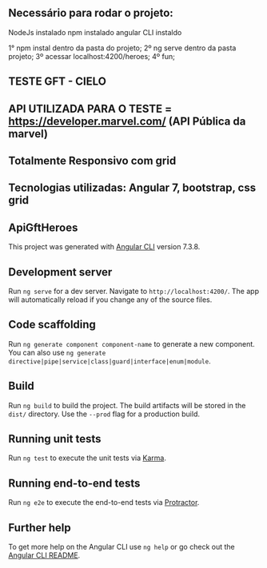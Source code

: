 ## Necessário para rodar o projeto:

NodeJs instalado
npm instalado
angular CLI instaldo

1° npm instal dentro da pasta do projeto;
2º ng serve dentro da pasta projeto;
3º acessar localhost:4200/heroes;
4º fun;

## TESTE GFT - CIELO

## API UTILIZADA PARA O TESTE = https://developer.marvel.com/ (API Pública da marvel)

## Totalmente Responsivo com grid

## Tecnologias utilizadas: Angular 7, bootstrap, css grid

## ApiGftHeroes

This project was generated with [Angular CLI](https://github.com/angular/angular-cli) version 7.3.8.

## Development server

Run `ng serve` for a dev server. Navigate to `http://localhost:4200/`. The app will automatically reload if you change any of the source files.

## Code scaffolding

Run `ng generate component component-name` to generate a new component. You can also use `ng generate directive|pipe|service|class|guard|interface|enum|module`.

## Build

Run `ng build` to build the project. The build artifacts will be stored in the `dist/` directory. Use the `--prod` flag for a production build.

## Running unit tests

Run `ng test` to execute the unit tests via [Karma](https://karma-runner.github.io).

## Running end-to-end tests

Run `ng e2e` to execute the end-to-end tests via [Protractor](http://www.protractortest.org/).

## Further help

To get more help on the Angular CLI use `ng help` or go check out the [Angular CLI README](https://github.com/angular/angular-cli/blob/master/README.md).
